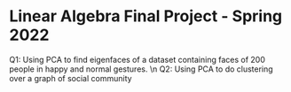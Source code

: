 # Linear Algebra Final Project - Spring 2022

Q1: Using PCA to find eigenfaces of a dataset containing faces of 200 people in happy and normal gestures.
\n
Q2: Using PCA to do clustering over a graph of social community
